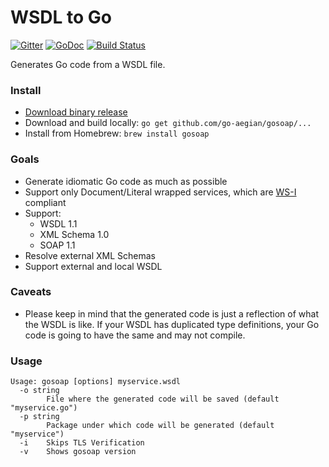 # WSDL to Go

[![Gitter](https://badges.gitter.im/Join%20Chat.svg)](https://gitter.im/go-aegian/gosoap?utm_source=badge&utm_medium=badge&utm_campaign=pr-badge&utm_content=badge)
[![GoDoc](https://godoc.org/github.com/go-aegian/gosoap?status.svg)](https://godoc.org/github.com/go-aegian/gosoap)
[![Build Status](https://travis-ci.org/go-aegian/gosoap.svg?branch=master)](https://travis-ci.org/go-aegian/gosoap)

Generates Go code from a WSDL file.

### Install

* [Download binary release](https://github.com/go-aegian/gosoap/releases)
* Download and build locally: `go get github.com/go-aegian/gosoap/...`
* Install from Homebrew: `brew install gosoap`

### Goals
* Generate idiomatic Go code as much as possible
* Support only Document/Literal wrapped services, which are [WS-I](http://ws-i.org/) compliant
* Support:
	* WSDL 1.1
	* XML Schema 1.0
	* SOAP 1.1
* Resolve external XML Schemas
* Support external and local WSDL

### Caveats
* Please keep in mind that the generated code is just a reflection of what the WSDL is like. If your WSDL has duplicated type definitions, your Go code is going to have the same and may not compile.

### Usage
```
Usage: gosoap [options] myservice.wsdl
  -o string
        File where the generated code will be saved (default "myservice.go")
  -p string
        Package under which code will be generated (default "myservice")
  -i    Skips TLS Verification
  -v    Shows gosoap version
  ```
